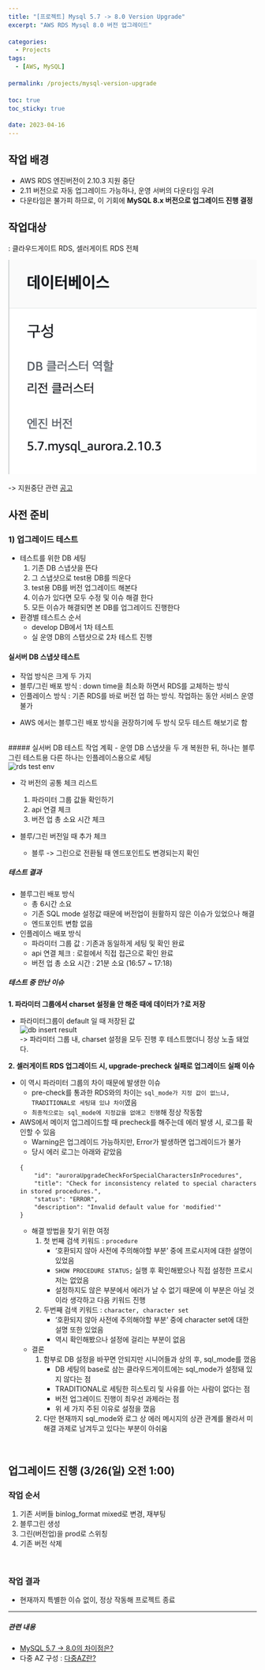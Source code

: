 ```yaml
---
title: "[프로젝트] Mysql 5.7 -> 8.0 Version Upgrade"
excerpt: "AWS RDS Mysql 8.0 버전 업그레이드"

categories:
  - Projects
tags:
  - [AWS, MySQL]

permalink: /projects/mysql-version-upgrade

toc: true
toc_sticky: true

date: 2023-04-16
---
```


## 작업 배경

- AWS RDS 엔진버전이 2.10.3 지원 중단
- 2.11 버전으로 자동 업그레이드 가능하나, 운영 서버의 다운타임 우려
- 다운타임은 불가피 하므로, 이 기회에 <b>MySQL 8.x 버전으로 업그레이드 진행 결정</b>


## 작업대상

: 클라우드게이트 RDS, 셀러게이트 RDS 전체

<img src="../assets/images/posts_img/region-cluster.png" alt="rds test env">

-> 지원중단 관련 [공고](https://docs.aws.amazon.com/AmazonRDS/latest/AuroraMySQLReleaseNotes/AuroraMySQL.Updates.2103.html)

  

## 사전 준비

### 1) 업그레이드 테스트
- 테스트를 위한 DB 세팅
	1. 기존 DB 스냅샷을 뜬다
	2. 그 스냅샷으로 test용 DB를 띄운다
	3. test용 DB를 버전 업그레이드 해본다
	4. 이슈가 있다면 모두 수정 및 이슈 해결 한다
	5. 모든 이슈가 해결되면 본 DB를 업그레이드 진행한다
-  환경별 테스트스 순서
	- develop DB에서 1차 테스트
	- 실 운영 DB의 스탭샷으로 2차 테스트 진행

#### 실서버 DB 스냅샷 테스트
* 작업 방식은 크게 두 가지
* 블루/그린 배포 방식 : down time을 최소화 하면서 RDS를 교체하는 방식
* 인플레이스 방식 : 기존 RDS를 바로 버전 업 하는 방식. 작업하는 동안 서비스 운영 불가
- AWS 에서는 블루그린 배포 방식을 권장하기에 두 방식 모두 테스트 해보기로 함

<br>
##### 실서버 DB 테스트 작업 계획
- 운영 DB 스냅샷을 두 개 복원한 뒤, 하나는 블루그린 테스트용 다른 하나는 인플레이스용으로 세팅<br>
<img src="https://harim2da.github.io/assets/images/posts_img/testrds.png" alt="rds test env">

- 각 버전의 공통 체크 리스트<br>
	1. 파라미터 그룹 값들 확인하기
	2. api 연결 체크
	3. 버전 업 총 소요 시간 체크

- 블루/그린 버전일 때 추가 체크
	- 블루 -> 그린으로 전환될 때 엔드포인트도 변경되는지 확인

  

##### 테스트 결과

- 블루그린 배포 방식
	- 총 6시간 소요
	- 기존 SQL mode 설정값 때문에 버전업이 원활하지 않은 이슈가 있었으나 해결
	- 엔드포인트 변함 없음
- 인플레이스 배포 방식
	- 파라미터 그룹 값 : 기존과 동일하게 세팅 및 확인 완료
	- api 연결 체크 : 로컬에서 직접 접근으로 확인 완료
	- 버전 업 총 소요 시간 : 21분 소요 (16:57 ~ 17:18)

  
##### 테스트 중 만난 이슈
**1. 파라미터 그룹에서 charset 설정을 안 해준 때에 데이터가 ?로 저장**
- 파라미터그룹이 default 일 때 저장된 값<br>
<img src="https://harim2da.github.io/assets/images/posts_img/db-insert-result.png" alt="db insert result"><br>
-> 파라미터 그룹 내, charset 설정을 모두 진행 후 테스트했더니 정상 노출 돼었다.
 
**2. 셀러게이트 RDS 업그레이드 시, upgrade-precheck 실패로 업그레이드 실패 이슈**
- 이 역시 파라미터 그룹의 차이 때문에 발생한 이슈
	- pre-check를 통과한 RDS와의 차이는 `sql_mode가 지정 값이 없느냐, TRADITIONAL로 세팅돼 있냐 차이`였음
	- `최종적으로는 sql_mode에 지정값을 없애고 진행`해 정상 작동함
- AWS에서 메이저 업그레이드할 때 precheck를 해주는데 에러 발생 시, 로그를 확인할 수 있음
	- Warning은 업그레이드 가능하지만, Error가 발생하면 업그레이드가 불가
	- 당시 에러 로그는 아래와 같았음
	```
	{
		"id": "auroraUpgradeCheckForSpecialCharactersInProcedures",
		"title": "Check for inconsistency related to special characters in stored procedures.",
		"status": "ERROR",
		"description": "Invalid default value for 'modified'"
	}
	```
	- 해결 방법을 찾기 위한 여정
		1. 첫 번째 검색 키워드 : `procedure`
			- ‘호환되지 않아 사전에 주의해야할 부분’ 중에 프로시저에 대한 설명이 있었음
			- `SHOW PROCEDURE STATUS;` 실행 후 확인해봤으나 직접 설정한 프로시저는 없었음
			- 설정하지도 않은 부분에서 에러가 날 수 없기 때문에 이 부분은 아닐 것이라 생각하고 다음 키워드 진행
		2. 두번째 검색 키워드 : `character, character set`
			- ‘호환되지 않아 사전에 주의해야할 부분’ 중에 character set에 대한 설명 또한 있었음
			- 역시 확인해봤으나 설정에 걸리는 부분이 없음
	- 결론
		1. 함부로 DB 설정을 바꾸면 안되지만 시니어들과 상의 후, sql_mode를 껐음
			- DB 세팅의 base로 삼는 클라우드게이트에는 sql_mode가 설정돼 있지 않다는 점
			- TRADITIONAL로 세팅한 히스토리 및 사유를 아는 사람이 없다는 점
			- 버전 업그레이드 진행이 최우선 과제라는 점
			- 위 세 가지 주된 이유로 설정을 껐음
		2. 다만 현재까지 sql_mode와 로그 상 에러 메시지의 상관 관계를 몰라서 미해결 과제로 남겨두고 있다는 부분이 아쉬움

<br>

## 업그레이드 진행 (3/26(일) 오전 1:00)
### 작업 순서
1. 기존 서버들 binlog_format mixed로 변경, 재부팅
2. 블루그린 생성
3. 그린(버전업)을 prod로 스위칭
4. 기존 버전 삭제
<br>

### 작업 결과
- 현재까지 특별한 이슈 없이, 정상 작동해 프로젝트 종료


---
##### 관련 내용
<!-- - [MySQL 5.7 -> 8.0의 차이점은?](https://velog.io/@dev-hr2/Mysql-5.7%EA%B3%BC-8.0%EC%9D%98-%EC%B0%A8%EC%9D%B4%EC%A0%90%EC%9D%80) -->
- [MySQL 5.7 -> 8.0의 차이점은?](https://harim2da.github.io/blogs/diff-mysql5-8)
- 다중 AZ 구성 : [다중AZ란?](https://docs.aws.amazon.com/ko_kr/AmazonRDS/latest/UserGuide/Concepts.MultiAZ.html)